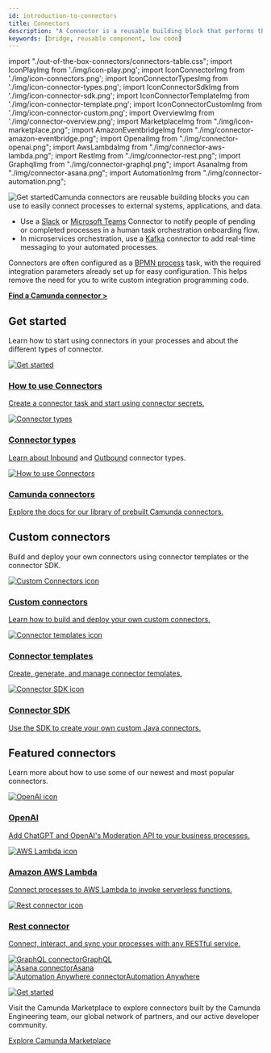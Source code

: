 ```yaml
---
id: introduction-to-connectors
title: Connectors
description: "A Connector is a reusable building block that performs the integration with an external system and works out of the box."
keywords: [bridge, reusable component, low code]
---
```


import "./out-of-the-box-connectors/connectors-table.css";
import IconPlayImg from './img/icon-play.png';
import IconConnectorImg from './img/icon-connectors.png';
import IconConnectorTypesImg from './img/icon-connector-types.png';
import IconConnectorSdkImg from './img/icon-connector-sdk.png';
import IconConnectorTemplateImg from './img/icon-connector-template.png';
import IconConnectorCustomImg from './img/icon-connector-custom.png';
import OverviewImg from './img/connector-overview.png';
import MarketplaceImg from "./img/icon-marketplace.png";
import AmazonEventbridgeImg from "./img/connector-amazon-eventbridge.png";
import OpenaiImg from "./img/connector-openai.png";
import AwsLambdaImg from "./img/connector-aws-lambda.png";
import RestImg from "./img/connector-rest.png";
import GraphqlImg from "./img/connector-graphql.png";
import AsanaImg from "./img/connector-asana.png";
import AutomationImg from "./img/connector-automation.png";

<p><img src={OverviewImg} alt="Get started" style={{border:0,padding:0,paddingLeft:20,margin:0,float: 'right', width: '40%'}}/>Camunda connectors are reusable building blocks you can use to easily connect processes to external systems, applications, and data.</p>

- Use a [Slack](/components/connectors/out-of-the-box-connectors/slack.md) or [Microsoft Teams](/components/connectors/out-of-the-box-connectors/microsoft-teams.md) Connector to notify people of pending or completed processes in a human task orchestration onboarding flow.
- In microservices orchestration, use a [Kafka](/components/connectors/out-of-the-box-connectors/kafka.md) connector to add real-time messaging to your automated processes.

Connectors are often configured as a [BPMN process](/components/concepts/processes.md) task, with the required integration parameters already set up for easy configuration. This helps remove the need for you to write custom integration programming code.

**[Find a Camunda connector >](/components/connectors/out-of-the-box-connectors/available-connectors-overview.md)**

## Get started

Learn how to start using connectors in your processes and about the different types of connector.

<div class="connector-grid">
  <a href="../use-connectors" class="connector-card" title="How to use Connectors">
      <img src={IconPlayImg} alt="Get started"/>
    <h3>How to use Connectors</h3>
    <p>Create a connector task and start using connector secrets.</p>
  </a>
    <a href="../connector-types" class="connector-card" title="Connector types">
    <img src={IconConnectorTypesImg} alt="Connector types"/>
    <h3>Connector types</h3>
    <p>Learn about <a href="../use-connectors/inbound" title="Inbound Connectors">Inbound</a> and <a href="../use-connectors/outbound" title="Outbound Connectors">Outbound</a> connector types.</p>
  </a>
    <a href="../out-of-the-box-connectors/available-connectors-overview" class="connector-card" title="Get started with Connectors">
    <img src={IconConnectorImg} alt="How to use Connectors"/>
    <h3>Camunda connectors</h3>
    <p>Explore the docs for our library of prebuilt Camunda connectors.</p>
  </a>
</div>

## Custom connectors

Build and deploy your own connectors using connector templates or the connector SDK.

<div class="connector-grid">
  <a href="../custom-built-connectors/build-connector" class="connector-card" title="Custom Connectors">
    <img src={IconConnectorCustomImg} alt="Custom Connectors icon" class="connector-card-image"/>
    <h3>Custom connectors</h3>
    <p>Learn how to build and deploy your own custom connectors.</p>
  </a>
  <a href="../custom-built-connectors/connector-templates" class="connector-card" title="Connector templates">
    <img src={IconConnectorTemplateImg} alt="Connector templates icon" class="connector-card-image"/>
    <h3>Connector templates</h3>
    <p>Create, generate, and manage connector templates.</p>
  </a>
    <a href="../custom-built-connectors/connector-sdk" class="connector-card" title="Connector SDK">
    <img src={IconConnectorSdkImg} alt="Connector SDK icon" class="connector-card-image"/>
    <h3>Connector SDK</h3>
    <p>Use the SDK to create your own custom Java connectors.</p>
  </a>
</div>

## Featured connectors

Learn more about how to use some of our newest and most popular connectors.

<div class="connector-grid">
  <a href="../out-of-the-box-connectors/openai" class="connector-card" title="OpenAI">
    <img src={OpenaiImg} alt="OpenAI icon" class="connector-card-image"/>
    <h3>OpenAI</h3>
    <p>Add ChatGPT and OpenAI's Moderation API to your business processes.</p>
  </a>
  <a href="../out-of-the-box-connectors/aws-lambda" class="connector-card" title="AWS Lambda">
    <img src={AwsLambdaImg} alt="AWS Lambda icon" class="connector-card-image"/>
    <h3>Amazon AWS Lambda</h3>
    <p>Connect processes to AWS Lambda to invoke serverless functions.</p>
  </a>
    <a href="../protocol/rest" class="connector-card" title="Connector SDK">
    <img src={RestImg} alt="Rest connector icon" class="connector-card-image"/>
    <h3>Rest connector</h3>
    <p>Connect, interact, and sync your processes with any RESTful service.</p>
  </a>
</div>

<div class="connector-small-grid">
  <a href="../protocol/graphql" class="connector-small-link">
    <div class="connector-small">
      <img src={GraphqlImg} alt="GraphQL connector"/>GraphQL
    </div>
  </a>
  <a href="../out-of-the-box-connectors/asana" class="connector-small-link">
    <div class="connector-small">
      <img src={AsanaImg} alt="Asana connector"/>Asana
    </div>
  </a>
  <a href="../out-of-the-box-connectors/automation-anywhere" class="connector-small-link">
    <div class="connector-small">
      <img src={AutomationImg} alt="Automation Anywhere connector"/>Automation Anywhere
    </div>
  </a>
</div>

<div class="banner-column-container">
<div class="banner-column-left">

<a title="Explore Camunda Marketplace" href="https://marketplace.camunda.com/"><img src={MarketplaceImg} alt="Get started" /></a>

</div>
<div class="banner-column-right">

Visit the Camunda Marketplace to explore connectors built by the Camunda Engineering team, our global network of partners, and our active developer community.

<a class="button button--outline button--secondary button--md button--hero get-started" title="Explore Camunda Marketplace" href="https://marketplace.camunda.com/">Explore Camunda Marketplace</a>

</div>
</div>
